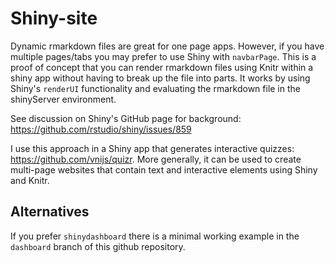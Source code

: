# Shiny-site

Dynamic rmarkdown files are great for one page apps. However, if you have multiple pages/tabs you may prefer to use Shiny with `navbarPage`. This is a proof of concept that you can render rmarkdown files using Knitr within a shiny app without having to break up the file into parts. It works by using Shiny's `renderUI` functionality and evaluating the rmarkdown file in the shinyServer environment.

See discussion on Shiny's GitHub page for background: https://github.com/rstudio/shiny/issues/859

I use this approach in a Shiny app that generates interactive quizzes: https://github.com/vnijs/quizr. More generally, it can be used to create multi-page websites that contain text and interactive elements using Shiny and Knitr.

## Alternatives

If you prefer `shinydashboard` there is a minimal working example in the `dashboard` branch of this github repository. 
